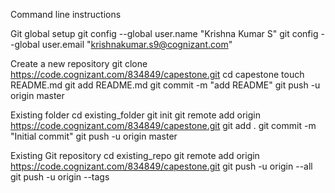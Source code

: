 Command line instructions

Git global setup
git config --global user.name "Krishna Kumar S"
git config --global user.email "krishnakumar.s9@cognizant.com"

Create a new repository
git clone https://code.cognizant.com/834849/capestone.git
cd capestone
touch README.md
git add README.md
git commit -m "add README"
git push -u origin master

Existing folder
cd existing_folder
git init
git remote add origin https://code.cognizant.com/834849/capestone.git
git add .
git commit -m "Initial commit"
git push -u origin master

Existing Git repository
cd existing_repo
git remote add origin https://code.cognizant.com/834849/capestone.git
git push -u origin --all
git push -u origin --tags